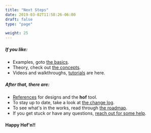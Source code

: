 ```yaml
---
title: "Next Steps"
date: 2019-03-02T11:58:26-06:00
draft: false
type: "page"

weight: 25
---
```


##### If you like:

- Examples, goto [the basics](/basics).
- Theory, check out [the concepts](/concepts).
- Videos and walkthroughs, [tutorials](/tutorials) are here.

##### After that, there are:

- [References](/reference) for designs and the __hof__ tool.
- To stay up to date, take a look at [the change log](/changelog).
- To see what's in the works, read through [the roadmap](/roadmap).
- If you get stuck or have any questions, [reach out for some help](/getting-help).

#### Happy Hof'n!!
